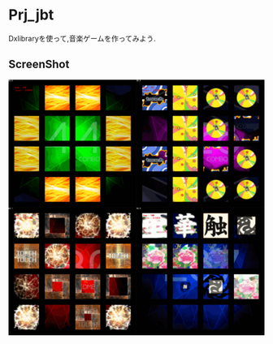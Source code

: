 ﻿# Prj_jbt
Dxlibraryを使って,音楽ゲームを作ってみよう.

## ScreenShot
![result](https://raw.githubusercontent.com/MizukiFurusawa/Prj_jbt/mizuki_dev/captcha/cap01.gif)
